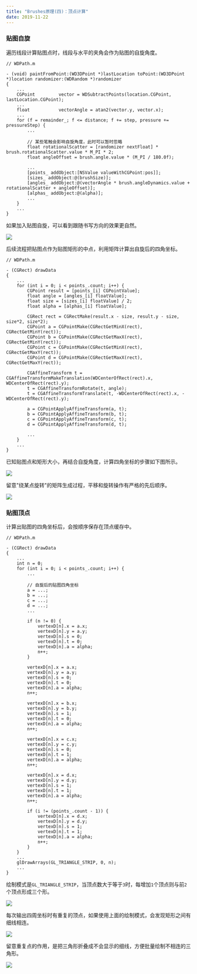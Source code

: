```yaml
---
title: "Brushes原理(四)：顶点计算"
date: 2019-11-22
---
```


### 贴图自旋

遍历线段计算贴图点时，线段与水平的夹角会作为贴图的自旋角度。

```objc
// WDPath.m

- (void) paintFromPoint:(WD3DPoint *)lastLocation toPoint:(WD3DPoint *)location randomizer:(WDRandom *)randomizer
{
    ...
    CGPoint         vector = WDSubtractPoints(location.CGPoint, lastLocation.CGPoint);
    ...
    float           vectorAngle = atan2(vector.y, vector.x);
    ...
    for (f = remainder_; f <= distance; f += step, pressure += pressureStep) {
        ...

        // 某些笔触会影响自旋角度，此时可以暂时忽略
        float rotationalScatter = [randomizer nextFloat] * brush.rotationalScatter.value * M_PI * 2;
        float angleOffset = brush.angle.value * (M_PI / 180.0f);

        ...
        [points_ addObject:[NSValue valueWithCGPoint:pos]];
        [sizes_ addObject:@(brushSize)];
        [angles_ addObject:@(vectorAngle * brush.angleDynamics.value + rotationalScatter + angleOffset)];
        [alphas_ addObject:@(alpha)];
        ...
    }
    ...
}
```

如果加入贴图自旋，可以看到跟随书写方向的效果更自然。

![](img/rotate_upright_compare.png)

后续流程把贴图点作为贴图矩形的中点，利用矩阵计算出自旋后的四角坐标。

```objc
// WDPath.m

- (CGRect) drawData
{
    ...
    for (int i = 0; i < points_.count; i++) {
        CGPoint result = [points_[i] CGPointValue];
        float angle = [angles_[i] floatValue];
        float size = [sizes_[i] floatValue] / 2;
        float alpha = [alphas_[i] floatValue];

        CGRect rect = CGRectMake(result.x - size, result.y - size, size*2, size*2);
        CGPoint a = CGPointMake(CGRectGetMinX(rect), CGRectGetMinY(rect));
        CGPoint b = CGPointMake(CGRectGetMaxX(rect), CGRectGetMinY(rect));
        CGPoint c = CGPointMake(CGRectGetMinX(rect), CGRectGetMaxY(rect));
        CGPoint d = CGPointMake(CGRectGetMaxX(rect), CGRectGetMaxY(rect));

        CGAffineTransform t = CGAffineTransformMakeTranslation(WDCenterOfRect(rect).x, WDCenterOfRect(rect).y);
        t = CGAffineTransformRotate(t, angle);
        t = CGAffineTransformTranslate(t, -WDCenterOfRect(rect).x, -WDCenterOfRect(rect).y);

        a = CGPointApplyAffineTransform(a, t);
        b = CGPointApplyAffineTransform(b, t);
        c = CGPointApplyAffineTransform(c, t);
        d = CGPointApplyAffineTransform(d, t);

        ...
    }
    ...
}

```

已知贴图点和矩形大小，再结合自旋角度，计算四角坐标的步骤如下图所示。

![](img/rotate_calc_steps.png)

留意"绕某点旋转"的矩阵生成过程，平移和旋转操作有严格的先后顺序。

![](img/rotate_matrix_steps.png)


### 贴图顶点

计算出贴图的四角坐标后，会按顺序保存在顶点缓存中。

```objc
// WDPath.m

- (CGRect) drawData
{
    ...
    int n = 0;
    for (int i = 0; i < points_.count; i++) {
        ...

        // 自旋后的贴图四角坐标
        a = ...;
        b = ...;
        c = ...;
        d = ...;
        ...

        if (n != 0) {
            vertexD[n].x = a.x;
            vertexD[n].y = a.y;
            vertexD[n].s = 0;
            vertexD[n].t = 0;
            vertexD[n].a = alpha;
            n++;
        }

        vertexD[n].x = a.x;
        vertexD[n].y = a.y;
        vertexD[n].s = 0;
        vertexD[n].t = 0;
        vertexD[n].a = alpha;
        n++;

        vertexD[n].x = b.x;
        vertexD[n].y = b.y;
        vertexD[n].s = 1;
        vertexD[n].t = 0;
        vertexD[n].a = alpha;
        n++;

        vertexD[n].x = c.x;
        vertexD[n].y = c.y;
        vertexD[n].s = 0;
        vertexD[n].t = 1;
        vertexD[n].a = alpha;
        n++;

        vertexD[n].x = d.x;
        vertexD[n].y = d.y;
        vertexD[n].s = 1;
        vertexD[n].t = 1;
        vertexD[n].a = alpha;
        n++;

        if (i != (points_.count - 1)) {
            vertexD[n].x = d.x;
            vertexD[n].y = d.y;
            vertexD[n].s = 1;
            vertexD[n].t = 1;
            vertexD[n].a = alpha;
            n++;
        }
    }
    ...
    glDrawArrays(GL_TRIANGLE_STRIP, 0, n);
    ...
}
```

绘制模式是`GL_TRIANGLE_STRIP`，当顶点数大于等于`3`时，每增加`1`个顶点则与前`2`个顶点形成三个形。

![](img/triangles_linestripe.png)

每次输出四周坐标时有重复的顶点，如果使用上面的绘制模式，会发现矩形之间有细线相连。

![](img/degenerate_overview.png)

留意重复点的作用，是把三角形折叠成不会显示的细线，方便批量绘制不相连的三角形。

![](img/triangles_degenerate_mechanism.png)